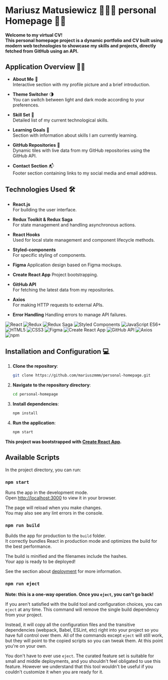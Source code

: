# Mariusz Matusiewicz 🙋🏻‍♂️ personal Homepage 🚀🌟

**Welcome to my virtual CV!**  
**This personal homepage project is a dynamic portfolio and CV built using modern web technologies to showcase my skills and projects, directly fetched from GitHub using an API.**


## Application Overview 👀✨

* **About Me** 📸  
Interactive section with my profile picture and a brief introduction.

* **Theme Switcher** 🌗  
You can switch between light and dark mode according to your preferences.

* **Skill Set** 💼  
Detailed list of my current technological skills.

* **Learning Goals** 🎯  
Section with information about skills I am currently learning.

* **GitHub Repositories** 📂  
Dynamic tiles with live data from my GitHub repositories using the GitHub API.

* **Contact Section** 📬  
Footer section containing links to my social media and email address.


## Technologies Used 🛠️

* **React.js**    
For building the user interface.

* **Redux Toolkit & Redux Saga**   
For state management and handling asynchronous actions.

* **React Hooks**  
Used for local state management and component lifecycle methods.

* **Styled-components**  
For specific styling of components.

* **Figma** 
Application design based on Figma mockups.

* **Create React App** 
Project bootstrapping.

* **GitHub API**  
For fetching the latest data from my repositories.

* **Axios**  
For making HTTP requests to external APIs.

* **Error Handling**
Handling errors to manage API failures.


![React](https://img.shields.io/badge/-React.js-61DAFB?style=flat-square&logo=react&logoColor=white)
![Redux](https://img.shields.io/badge/-Redux-764ABC?style=flat-square&logo=redux&logoColor=white)
![Redux Saga](https://img.shields.io/badge/-Redux%20Saga-999999?style=flat-square&logo=redux-saga&logoColor=white)
![Styled Components](https://img.shields.io/badge/-Styled_components-DB7093?style=flat-square&logo=styled-components&logoColor=white)
![JavaScript ES6+](https://img.shields.io/badge/-JavaScript_ES6+-F7DF1E?style=flat-square&logo=javascript&logoColor=black)
![HTML5](https://img.shields.io/badge/-HTML5-E34F26?style=flat-square&logo=html5&logoColor=white)
![CSS3](https://img.shields.io/badge/-CSS3-1572B6?style=flat-square&logo=css3&logoColor=white)
![Figma](https://img.shields.io/badge/-Figma-F24E1E?style=flat-square&logo=figma&logoColor=white)
![Create React App](https://img.shields.io/badge/-Create_React_App-09D3AC?style=flat-square&logo=create-react-app&logoColor=white)
![GitHub API](https://img.shields.io/badge/-GitHub_API-181717?style=flat-square&logo=github&logoColor=white)
![Axios](https://img.shields.io/badge/-Axios-5A29E4?style=flat-square&logo=axios&logoColor=white)
![npm](https://img.shields.io/badge/-npm-CB3837?style=flat-square&logo=npm&logoColor=white)

## Installation and Configuration 💻

1. **Clone the repository**:
   ```bash
   git clone https://github.com/mariuszmmm/personal-homepage.git
   ```
2. **Navigate to the repository directory**:
   ```bash
   cd personal-homepage
   ```
3. **Install dependencies**:
   ```bash
   npm install
   ```
4. **Run the application**:
   ```bash
   npm start
   ```

**This project was bootstrapped with [Create React App](https://github.com/facebook/create-react-app).**

## Available Scripts

In the project directory, you can run:

### `npm start`

Runs the app in the development mode.\
Open [http://localhost:3000](http://localhost:3000) to view it in your browser.

The page will reload when you make changes.\
You may also see any lint errors in the console.

### `npm run build`

Builds the app for production to the `build` folder.\
It correctly bundles React in production mode and optimizes the build for the best performance.

The build is minified and the filenames include the hashes.\
Your app is ready to be deployed!

See the section about [deployment](https://facebook.github.io/create-react-app/docs/deployment) for more information.

### `npm run eject`

**Note: this is a one-way operation. Once you `eject`, you can't go back!**

If you aren't satisfied with the build tool and configuration choices, you can `eject` at any time. This command will remove the single build dependency from your project.

Instead, it will copy all the configuration files and the transitive dependencies (webpack, Babel, ESLint, etc) right into your project so you have full control over them. All of the commands except `eject` will still work, but they will point to the copied scripts so you can tweak them. At this point you're on your own.

You don't have to ever use `eject`. The curated feature set is suitable for small and middle deployments, and you shouldn't feel obligated to use this feature. However we understand that this tool wouldn't be useful if you couldn't customize it when you are ready for it.
